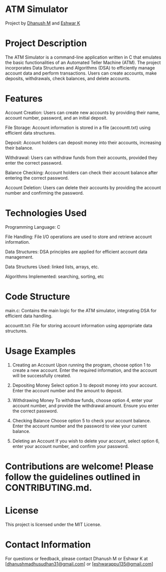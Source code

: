 # ATM Simulator

Project by [Dhanush M](https://github.com/DhanushM007) and [Eshwar K](https://github.com/1RN21CS056) 

# Project Description
The ATM Simulator is a command-line application written in C that emulates the basic functionalities of an Automated Teller Machine (ATM). The project incorporates Data Structures and Algorithms (DSA) to efficiently manage account data and perform transactions. Users can create accounts, make deposits, withdrawals, check balances, and delete accounts.

# Features

Account Creation: Users can create new accounts by providing their name, account number, password, and an initial deposit.

File Storage: Account information is stored in a file (accountt.txt) using efficient data structures.

Deposit: Account holders can deposit money into their accounts, increasing their balance.

Withdrawal: Users can withdraw funds from their accounts, provided they enter the correct password.

Balance Checking: Account holders can check their account balance after entering the correct password.

Account Deletion: Users can delete their accounts by providing the account number and confirming the password.

# Technologies Used

Programming Language: C

File Handling: File I/O operations are used to store and retrieve account information.

Data Structures: DSA principles are applied for efficient account data management.

Data Structures Used:  linked lists, arrays, etc.

Algorithms Implemented:  searching, sorting, etc

# Code Structure

main.c: Contains the main logic for the ATM simulator, integrating DSA for efficient data handling.

accountt.txt: File for storing account information using appropriate data structures.

# Usage Examples

1. Creating an Account
Upon running the program, choose option 1 to create a new account. Enter the required information, and the account will be successfully created.

2. Depositing Money
Select option 3 to deposit money into your account. Enter the account number and the amount to deposit.

3. Withdrawing Money
To withdraw funds, choose option 4, enter your account number, and provide the withdrawal amount. Ensure you enter the correct password.

4. Checking Balance
Choose option 5 to check your account balance. Enter the account number and the password to view your current balance.

5. Deleting an Account
If you wish to delete your account, select option 6, enter your account number, and confirm your password.


# Contributions are welcome! Please follow the guidelines outlined in CONTRIBUTING.md.

# License
This project is licensed under the MIT License.

# Contact Information
For questions or feedback, please contact Dhanush M or Eshwar K at [dhanushmadhusudhan31@gmail.com] or [eshwarappu135@gmail.com] 

